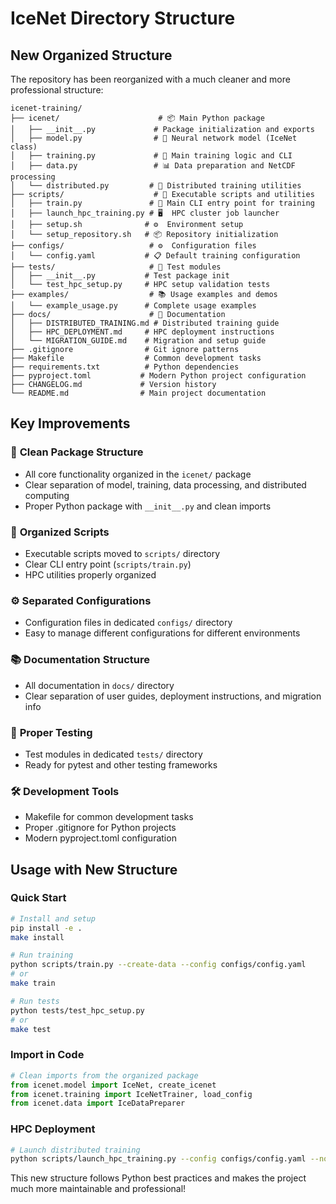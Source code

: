 # IceNet Directory Structure

## New Organized Structure

The repository has been reorganized with a much cleaner and more professional structure:

```
icenet-training/
├── icenet/                      # 📦 Main Python package
│   ├── __init__.py             # Package initialization and exports
│   ├── model.py                # 🧠 Neural network model (IceNet class)
│   ├── training.py             # 🎯 Main training logic and CLI
│   ├── data.py                 # 📊 Data preparation and NetCDF processing
│   └── distributed.py         # 🔗 Distributed training utilities
├── scripts/                    # 🔧 Executable scripts and utilities
│   ├── train.py               # 🚀 Main CLI entry point for training
│   ├── launch_hpc_training.py # 🖥️  HPC cluster job launcher
│   ├── setup.sh              # ⚙️  Environment setup
│   └── setup_repository.sh   # 📦 Repository initialization
├── configs/                   # ⚙️  Configuration files
│   └── config.yaml           # 📋 Default training configuration
├── tests/                     # 🧪 Test modules
│   ├── __init__.py           # Test package init
│   └── test_hpc_setup.py     # HPC setup validation tests
├── examples/                  # 📚 Usage examples and demos
│   └── example_usage.py      # Complete usage examples
├── docs/                      # 📖 Documentation
│   ├── DISTRIBUTED_TRAINING.md # Distributed training guide
│   ├── HPC_DEPLOYMENT.md     # HPC deployment instructions
│   └── MIGRATION_GUIDE.md    # Migration and setup guide
├── .gitignore                # Git ignore patterns
├── Makefile                  # Common development tasks
├── requirements.txt          # Python dependencies
├── pyproject.toml           # Modern Python project configuration
├── CHANGELOG.md             # Version history
└── README.md                # Main project documentation
```

## Key Improvements

### 🎯 **Clean Package Structure**
- All core functionality organized in the `icenet/` package
- Clear separation of model, training, data processing, and distributed computing
- Proper Python package with `__init__.py` and clean imports

### 🔧 **Organized Scripts**
- Executable scripts moved to `scripts/` directory
- Clear CLI entry point (`scripts/train.py`)
- HPC utilities properly organized

### ⚙️ **Separated Configurations**
- Configuration files in dedicated `configs/` directory
- Easy to manage different configurations for different environments

### 📚 **Documentation Structure**
- All documentation in `docs/` directory
- Clear separation of user guides, deployment instructions, and migration info

### 🧪 **Proper Testing**
- Test modules in dedicated `tests/` directory
- Ready for pytest and other testing frameworks

### 🛠️ **Development Tools**
- Makefile for common development tasks
- Proper .gitignore for Python projects
- Modern pyproject.toml configuration

## Usage with New Structure

### Quick Start
```bash
# Install and setup
pip install -e .
make install

# Run training
python scripts/train.py --create-data --config configs/config.yaml
# or
make train

# Run tests
python tests/test_hpc_setup.py
# or
make test
```

### Import in Code
```python
# Clean imports from the organized package
from icenet.model import IceNet, create_icenet
from icenet.training import IceNetTrainer, load_config
from icenet.data import IceDataPreparer
```

### HPC Deployment
```bash
# Launch distributed training
python scripts/launch_hpc_training.py --config configs/config.yaml --nodes 4
```

This new structure follows Python best practices and makes the project much more maintainable and professional!
